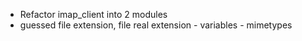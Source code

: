
* Refactor imap_client into 2 modules
* guessed file extension, file real extension -  variables  - mimetypes



	